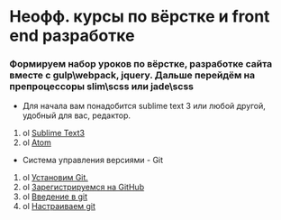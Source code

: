 # Неофф. курсы по вёрстке и front end разработке
### Формируем набор уроков по вёрстке, разработке сайта вместе с gulp\webpack, jquery. Дальше перейдём на препроцессоры slim\scss или jade\scss

- Для начала вам понадобится sublime text 3 или любой другой, удобный для вас, редактор.

1. ol [Sublime Text3](http://www.sublimetext.com/3)
2. ol  [Atom](https://atom.io/)
- Система управления версиями - Git
1. ol [Установим Git.](https://git-scm.com/download)
2. ol [Зарегистрируемся на GitHub](https://github.com)
3. ol [Введение в git](https://git-scm.com/book/ru/v1/%D0%92%D0%B2%D0%B5%D0%B4%D0%B5%D0%BD%D0%B8%D0%B5)
4. ol [Настраиваем git](https://git-scm.com/book/ru/v1/%D0%92%D0%B2%D0%B5%D0%B4%D0%B5%D0%BD%D0%B8%D0%B5-%D0%9F%D0%B5%D1%80%D0%B2%D0%BE%D0%BD%D0%B0%D1%87%D0%B0%D0%BB%D1%8C%D0%BD%D0%B0%D1%8F-%D0%BD%D0%B0%D1%81%D1%82%D1%80%D0%BE%D0%B9%D0%BA%D0%B0-Git)

